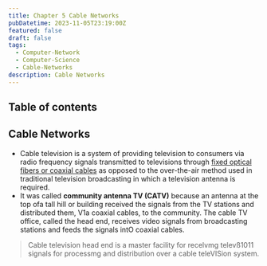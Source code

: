 ```yaml
---
title: Chapter 5 Cable Networks
pubDatetime: 2023-11-05T23:19:00Z
featured: false
draft: false
tags:
  - Computer-Network
  - Computer-Science
  - Cable-Networks
description: Cable Networks
---
```


## Table of contents

## Cable Networks

- Cable television is a system of providing television to consumers via radio frequency signals transmitted to televisions through <u>fixed optical fibers or coaxial cables</u> as opposed to the over-the-air method used in traditional television broadcasting in which a television antenna is required.
- It was called **community antenna TV (CATV)** because an
antenna at the top ofa tall hill or building received the signals from the TV stations and distributed them, V1a coaxial cables, to the community.
The cable TV office, called the head end, receives video
signals from broadcasting stations and feeds the signals intO
coaxial cables.
> Cable television head end is a master facility for recelvmg
televß1011 signals for processmg and distribution over a cable
teleVISion system.